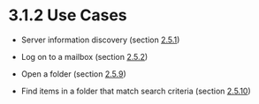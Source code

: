 <html dir="LTR" xmlns:mshelp="http://msdn.microsoft.com/mshelp" xmlns:ddue="http://ddue.schemas.microsoft.com/authoring/2003/5" xmlns:xlink="http://www.w3.org/1999/xlink" xmlns:tool="http://www.microsoft.com/tooltip">
    <head>
        <meta http-equiv="Content-Type" content="text/html; CHARSET=utf-8"></meta>
        <meta name="save" content="history"></meta>
        <title>3.1.2 Use Cases</title>
        <xml>
            <mshelp:toctitle title="3.1.2 Use Cases"></mshelp:toctitle>
            <mshelp:rltitle title="[MS-OXPROTO]: Use Cases"></mshelp:rltitle>
            <mshelp:keyword index="A" term="3df2a3c1-7b53-4a5e-be40-c50ecc032789"></mshelp:keyword>
            <mshelp:attr name="DCSext.ContentType" value="open specification"></mshelp:attr>
            <mshelp:attr name="AssetID" value="3df2a3c1-7b53-4a5e-be40-c50ecc032789"></mshelp:attr>
            <mshelp:attr name="TopicType" value="kbRef"></mshelp:attr>
            <mshelp:attr name="DCSext.Title" value="[MS-OXPROTO]: Use Cases" />
        </xml>
    </head>
    <body>
        <div id="header">
            <h1 class="heading">3.1.2 Use Cases</h1>
        </div>
        <div id="mainSection">
            <div id="mainBody">
                <div id="allHistory" class="saveHistory"></div>
                <div id="sectionSection0" class="section" name="collapseableSection">
                    

<ul><li><p><span><span> 
</span></span>Server information discovery (section <a href="035bf52d-4f77-4310-b445-d63512076691.htm">2.5.1</a>)</p>

</li><li><p><span><span> 
</span></span>Log on to a mailbox (section <a href="073b1877-3b61-4cbe-bd4e-8e158a1a8795.htm">2.5.2</a>)</p>

</li><li><p><span><span> 
</span></span>Open a folder (section <a href="c17348f9-48a3-48ca-a6d7-783f26af9159.htm">2.5.9</a>)</p>

</li><li><p><span><span> 
</span></span>Find items in a folder that match search criteria (section <a href="ca1975f0-c908-4916-86c8-ea3ddc011b45.htm">2.5.10</a>)</p>

</li></ul>
                </div>
            </div>
        </div>
    </body>
</html>